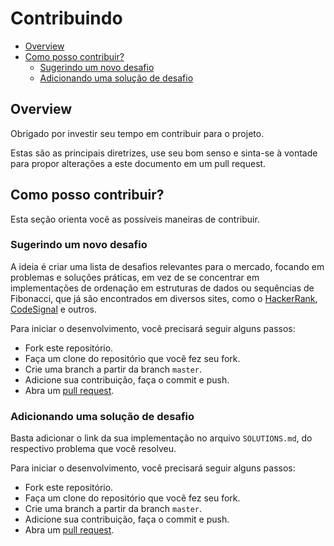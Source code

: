 # Contribuindo

* [Overview](#overview)
* [Como posso contribuir?](#contributing)
    - [Sugerindo um novo desafio](#problem)
    - [Adicionando uma solução de desafio](#solution)

<div id='overview'></div> 

## Overview

Obrigado por investir seu tempo em contribuir para o projeto.

Estas são as principais diretrizes, use seu bom senso e sinta-se à vontade para propor alterações a este documento em
um pull request.

<div id='contributing'></div> 

## Como posso contribuir?

Esta seção orienta você as possíveis maneiras de contribuir.

<div id='problem'></div> 

### Sugerindo um novo desafio

A ideia é criar uma lista de desafios relevantes para o mercado, focando em problemas e soluções práticas, em vez de se
concentrar em implementações de ordenação em estruturas de dados ou sequências de Fibonacci, que já são
encontrados em diversos sites, como o [HackerRank](https://www.hackerrank.com), [CodeSignal](https://codesignal.com) e
outros.

Para iniciar o desenvolvimento, você precisará seguir alguns passos:

- Fork este repositório.
- Faça um clone do repositório que você fez seu fork.
- Crie uma branch a partir da branch `master`.
- Adicione sua contribuição, faça o commit e push.
- Abra um [pull request](https://github.com/backend-br/desafios/pulls).

<div id='solution'></div> 

### Adicionando uma solução de desafio

Basta adicionar o link da sua implementação no arquivo `SOLUTIONS.md`, do respectivo problema que você resolveu.

Para iniciar o desenvolvimento, você precisará seguir alguns passos:

- Fork este repositório.
- Faça um clone do repositório que você fez seu fork.
- Crie uma branch a partir da branch `master`.
- Adicione sua contribuição, faça o commit e push.
- Abra um [pull request](https://github.com/backend-br/desafios/pulls).

